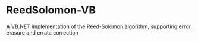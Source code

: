 # ReedSolomon-VB
A VB.NET implementation of the Reed-Solomon algorithm, supporting error, erasure and errata correction 
